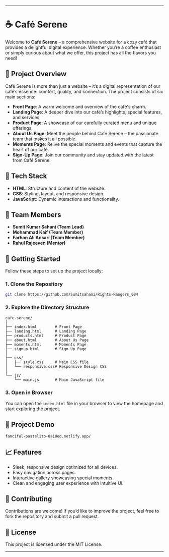
---

# ☕ Café Serene

Welcome to **Café Serene** – a comprehensive website for a cozy café that provides a delightful digital experience. Whether you’re a coffee enthusiast or simply curious about what we offer, this project has all the flavors you need!

## 🌟 Project Overview

Café Serene is more than just a website – it’s a digital representation of our café’s essence: comfort, quality, and connection. The project consists of six main sections:

- **Front Page**: A warm welcome and overview of the café's charm.
- **Landing Page**: A deeper dive into our café’s highlights, special features, and services.
- **Product Page**: A showcase of our carefully curated menu and unique offerings.
- **About Us Page**: Meet the people behind Café Serene – the passionate team that makes it all possible.
- **Moments Page**: Relive the special moments and events that capture the heart of our café.
- **Sign-Up Page**: Join our community and stay updated with the latest from Café Serene.

## 🎨 Tech Stack

- **HTML**: Structure and content of the website.
- **CSS**: Styling, layout, and responsive design.
- **JavaScript**: Dynamic interactions and functionality.

## 👥 Team Members

- **Sumit Kumar Sahani (Team Lead)**
- **Mohammad Kaif (Team Member)**
- **Farhan Ali Ansari (Team Member)**
- **Rahul Rajeeven (Mentor)**

## 🚀 Getting Started

Follow these steps to set up the project locally:

### 1. Clone the Repository

```bash
git clone https://github.com/Sumitsahani/Rights-Rangers_004
```

### 2. Explore the Directory Structure

```plaintext
cafe-serene/
│
├── index.html        # Front Page
├── landing.html      # Landing Page
├── products.html     # Product Page
├── about.html        # About Us Page
├── moments.html      # Moments Page
├── signup.html       # Sign Up Page
│
├── css/
│   ├── style.css     # Main CSS file
│   └── responsive.css# Responsive Design CSS
│
└── js/
    └── main.js       # Main JavaScript file
```

### 3. Open in Browser

You can open the `index.html` file in your browser to view the homepage and start exploring the project.

## 🎥 Project Demo
```
fanciful-pastelito-8a18ed.netlify.app/
```

## 📈 Features

- Sleek, responsive design optimized for all devices.
- Easy navigation across pages.
- Interactive gallery showcasing special moments.
- Clean and engaging user experience with intuitive UI.

## 🤝 Contributing

Contributions are welcome! If you’d like to improve the project, feel free to fork the repository and submit a pull request.

## 📄 License

This project is licensed under the MIT License.

---
